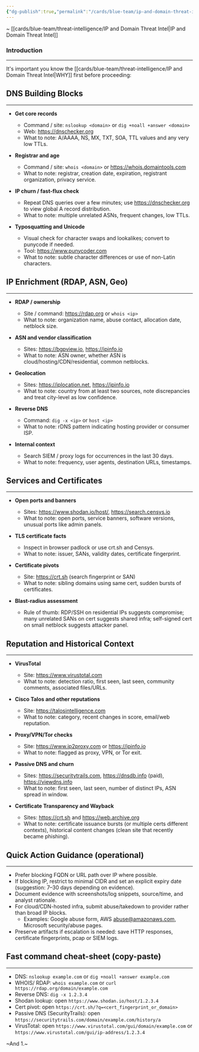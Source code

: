 ```yaml
---
{"dg-publish":true,"permalink":"/cards/blue-team/ip-and-domain-threat-intelligence-enrichment/","tags":["blue-team"]}
---
```


~ [[cards/blue-team/threat-intelligence/IP and Domain Threat Intel\|IP and Domain Threat Intel]]
### Introduction
---
It's important you know the [[cards/blue-team/threat-intelligence/IP and Domain Threat Intel\|WHY]] first before proceeding:

## DNS Building Blocks
---

- **Get core records**
	- Command / site: `nslookup <domain>` or `dig +noall +answer <domain>`
	- Web: https://dnschecker.org
	-  What to note: A/AAAA, NS, MX, TXT, SOA, TTL values and any very low TTLs.

- **Registrar and age**
	- Command / site: `whois <domain>` or https://whois.domaintools.com
	- What to note: registrar, creation date, expiration, registrant organization, privacy service.

- **IP churn / fast-flux check**
	- Repeat DNS queries over a few minutes; use https://dnschecker.org to view global A record distribution.
	- What to note: multiple unrelated ASNs, frequent changes, low TTLs.

- **Typosquatting and Unicode**

	- Visual check for character swaps and lookalikes; convert to punycode if needed.
	- Tool: https://www.punycoder.com
	- What to note: subtle character differences or use of non-Latin characters.

## IP Enrichment (RDAP, ASN, Geo)
---

- **RDAP / ownership**
	- Site / command: https://rdap.org or `whois <ip>`
	- What to note: organization name, abuse contact, allocation date, netblock size.

- **ASN and vendor classification**
	- Sites: https://bgpview.io, https://ipinfo.io
	- What to note: ASN owner, whether ASN is cloud/hosting/CDN/residential, common netblocks.

- **Geolocation**
	- Sites: https://iplocation.net, https://ipinfo.io
	- What to note: country from at least two sources, note discrepancies and treat city-level as low confidence.

- **Reverse DNS**
	- Command: `dig -x <ip>` or `host <ip>`
	- What to note: rDNS pattern indicating hosting provider or consumer ISP.

- **Internal context**

	- Search SIEM / proxy logs for occurrences in the last 30 days.
	- What to note: frequency, user agents, destination URLs, timestamps.

## Services and Certificates
---

- **Open ports and banners**
	- Sites: https://www.shodan.io/host/<IP>, https://search.censys.io
	- What to note: open ports, service banners, software versions, unusual ports like admin panels.

- **TLS certificate facts**
	- Inspect in browser padlock or use crt.sh and Censys.
	- What to note: issuer, SANs, validity dates, certificate fingerprint.

- **Certificate pivots**
	- Site: https://crt.sh (search fingerprint or SAN)
	- What to note: sibling domains using same cert, sudden bursts of certificates.

- **Blast-radius assessment**
	- Rule of thumb: RDP/SSH on residential IPs suggests compromise; many unrelated SANs on cert suggests shared infra; self-signed cert on small netblock suggests attacker panel.
## Reputation and Historical Context
---
- **VirusTotal**
	- Site: https://www.virustotal.com
	- What to note: detection ratio, first seen, last seen, community comments, associated files/URLs.

- **Cisco Talos and other reputations**
	- Site: https://talosintelligence.com
	- What to note: category, recent changes in score, email/web reputation.
- **Proxy/VPN/Tor checks**
	- Site: https://www.ip2proxy.com or https://ipinfo.io
	- What to note: flagged as proxy, VPN, or Tor exit.

- **Passive DNS and churn**
	- Sites: https://securitytrails.com, https://dnsdb.info (paid), https://viewdns.info
	- What to note: first seen, last seen, number of distinct IPs, ASN spread in window.

- **Certificate Transparency and Wayback**
	- Sites: https://crt.sh and https://web.archive.org
	- What to note: certificate issuance bursts (or multiple certs different contexts), historical content changes (clean site that recently became phishing).

## Quick Action Guidance (operational)
---

- Prefer blocking FQDN or URL path over IP where possible.
- If blocking IP, restrict to minimal CIDR and set an explicit expiry date (suggestion: 7–30 days depending on evidence).
- Document evidence with screenshots/log snippets, source/time, and analyst rationale.
- For cloud/CDN-hosted infra, submit abuse/takedown to provider rather than broad IP blocks.
  - Examples: Google abuse form, AWS abuse@amazonaws.com, Microsoft security/abuse pages.
- Preserve artifacts if escalation is needed: save HTTP responses, certificate fingerprints, pcap or SIEM logs.

## Fast command cheat-sheet (copy-paste)
---

- DNS: `nslookup example.com`  or `dig +noall +answer example.com`
- WHOIS/ RDAP: `whois example.com`  or `curl https://rdap.org/domain/example.com`
- Reverse DNS: `dig -x 1.2.3.4`
- Shodan lookup: open `https://www.shodan.io/host/1.2.3.4`
- Cert pivot: open `https://crt.sh/?q=<cert_fingerprint_or_domain>`
- Passive DNS (SecurityTrails): open `https://securitytrails.com/domain/example.com/history/a`
- VirusTotal: open `https://www.virustotal.com/gui/domain/example.com` or `https://www.virustotal.com/gui/ip-address/1.2.3.4`

~And 1.~